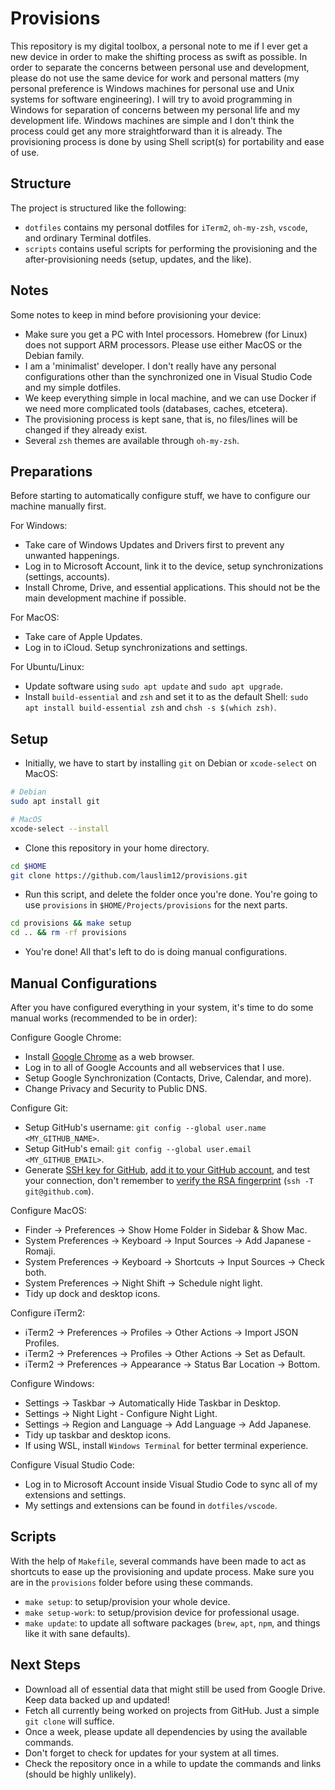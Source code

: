 # Provisions

This repository is my digital toolbox, a personal note to me if I ever get a new device in order to make the shifting process as swift as possible. In order to separate the concerns between personal use and development, please do not use the same device for work and personal matters (my personal preference is Windows machines for personal use and Unix systems for software engineering). I will try to avoid programming in Windows for separation of concerns between my personal life and my development life. Windows machines are simple and I don't think the process could get any more straightforward than it is already. The provisioning process is done by using Shell script(s) for portability and ease of use.

## Structure

The project is structured like the following:

- `dotfiles` contains my personal dotfiles for `iTerm2`, `oh-my-zsh`, `vscode`, and ordinary Terminal dotfiles.
- `scripts` contains useful scripts for performing the provisioning and the after-provisioning needs (setup, updates, and the like).

## Notes

Some notes to keep in mind before provisioning your device:

- Make sure you get a PC with Intel processors. Homebrew (for Linux) does not support ARM processors. Please use either MacOS or the Debian family.
- I am a 'minimalist' developer. I don't really have any personal configurations other than the synchronized one in Visual Studio Code and my simple dotfiles.
- We keep everything simple in local machine, and we can use Docker if we need more complicated tools (databases, caches, etcetera).
- The provisioning process is kept sane, that is, no files/lines will be changed if they already exist.
- Several `zsh` themes are available through `oh-my-zsh`.

## Preparations

Before starting to automatically configure stuff, we have to configure our machine manually first.

For Windows:

- Take care of Windows Updates and Drivers first to prevent any unwanted happenings.
- Log in to Microsoft Account, link it to the device, setup synchronizations (settings, accounts).
- Install Chrome, Drive, and essential applications. This should not be the main development machine if possible.

For MacOS:

- Take care of Apple Updates.
- Log in to iCloud. Setup synchronizations and settings.

For Ubuntu/Linux:

- Update software using `sudo apt update` and `sudo apt upgrade`.
- Install `build-essential` and `zsh` and set it to as the default Shell: `sudo apt install build-essential zsh` and `chsh -s $(which zsh)`.

## Setup

- Initially, we have to start by installing `git` on Debian or `xcode-select` on MacOS:

```bash
# Debian
sudo apt install git

# MacOS
xcode-select --install
```

- Clone this repository in your home directory.

```bash
cd $HOME
git clone https://github.com/lauslim12/provisions.git
```

- Run this script, and delete the folder once you're done. You're going to use `provisions` in `$HOME/Projects/provisions` for the next parts.

```bash
cd provisions && make setup
cd .. && rm -rf provisions
```

- You're done! All that's left to do is doing manual configurations.

## Manual Configurations

After you have configured everything in your system, it's time to do some manual works (recommended to be in order):

Configure Google Chrome:

- Install [Google Chrome](https://www.google.com/chrome/) as a web browser.
- Log in to all of Google Accounts and all webservices that I use.
- Setup Google Synchronization (Contacts, Drive, Calendar, and more).
- Change Privacy and Security to Public DNS.

Configure Git:

- Setup GitHub's username: `git config --global user.name <MY_GITHUB_NAME>`.
- Setup GitHub's email: `git config --global user.email <MY_GITHUB_EMAIL>`.
- Generate [SSH key for GitHub](https://docs.github.com/en/github/authenticating-to-github/connecting-to-github-with-ssh/generating-a-new-ssh-key-and-adding-it-to-the-ssh-agent), [add it to your GitHub account](https://docs.github.com/en/github/authenticating-to-github/connecting-to-github-with-ssh/adding-a-new-ssh-key-to-your-github-account), and test your connection, don't remember to [verify the RSA fingerprint](https://docs.github.com/en/github/authenticating-to-github/connecting-to-github-with-ssh/testing-your-ssh-connection) (`ssh -T git@github.com`).

Configure MacOS:

- Finder -> Preferences -> Show Home Folder in Sidebar & Show Mac.
- System Preferences -> Keyboard -> Input Sources -> Add Japanese - Romaji.
- System Preferences -> Keyboard -> Shortcuts -> Input Sources -> Check both.
- System Preferences -> Night Shift -> Schedule night light.
- Tidy up dock and desktop icons.

Configure iTerm2:

- iTerm2 -> Preferences -> Profiles -> Other Actions -> Import JSON Profiles.
- iTerm2 -> Preferences -> Profiles -> Other Actions -> Set as Default.
- iTerm2 -> Preferences -> Appearance -> Status Bar Location -> Bottom.

Configure Windows:

- Settings -> Taskbar -> Automatically Hide Taskbar in Desktop.
- Settings -> Night Light - Configure Night Light.
- Settings -> Region and Language -> Add Language -> Add Japanese.
- Tidy up taskbar and desktop icons.
- If using WSL, install `Windows Terminal` for better terminal experience.

Configure Visual Studio Code:

- Log in to Microsoft Account inside Visual Studio Code to sync all of my extensions and settings.
- My settings and extensions can be found in `dotfiles/vscode`.

## Scripts

With the help of `Makefile`, several commands have been made to act as shortcuts to ease up the provisioning and update process. Make sure you are in the `provisions` folder before using these commands.

- `make setup`: to setup/provision your whole device.
- `make setup-work`: to setup/provision device for professional usage.
- `make update`: to update all software packages (`brew`, `apt`, `npm`, and things like it with sane defaults).

## Next Steps

- Download all of essential data that might still be used from Google Drive. Keep data backed up and updated!
- Fetch all currently being worked on projects from GitHub. Just a simple `git clone` will suffice.
- Once a week, please update all dependencies by using the available commands.
- Don't forget to check for updates for your system at all times.
- Check the repository once in a while to update the commands and links (should be highly unlikely).
